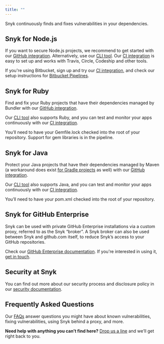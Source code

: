 ```yaml
---
title: ""
---
```


Snyk continuously finds and fixes vulnerabilities in your dependencies.

## Snyk for Node.js

If you want to secure Node.js projects, we recommend to get started with our [GitHub integration](https://snyk.io/docs/github/).
Alternatively, use our [CLI tool](https://snyk.io/docs/using-snyk/). Our [CI integration](https://snyk.io/docs/ci#node-js-ci-integration) is easy to set up and works with Travis, Circle, Codeship and other tools.

If you're using Bitbucket, sign up and try our [CI integration](https://snyk.io/docs/ci/), and check our setup instructions for [Bitbucket Pipelines](https://snyk.io/docs/bitbucket/).

## Snyk for Ruby

Find and fix your Ruby projects that have their dependencies managed by Bundler with our [GitHub integration](https://snyk.io/docs/github/).

Our [CLI tool](https://snyk.io/docs/using-snyk/) also supports Ruby, and you can test and monitor your apps continuously with our [CI integration](https://snyk.io/docs/ci#ruby-or-java-ci-integration).

You’ll need to have your Gemfile.lock checked into the root of your repository. Support for gem libraries is in the pipeline.

## Snyk for Java

Protect your Java projects that have their dependencies managed by Maven (a workaround does exist [for Gradle projects](/docs/snyk-for-java#using-snyk-with-gradle-managed-projects) as well) with our [GitHub integration](https://snyk.io/docs/github/).

Our [CLI tool](https://snyk.io/docs/using-snyk/) also supports Java, and you can test and monitor your apps continuously with our [CI integration](https://snyk.io/docs/ci#ruby-or-java-ci-integration).

You’ll need to have your pom.xml checked into the root of your repository.

## Snyk for GitHub Enterprise

Snyk can be used with private GitHub Enterprise installations via a custom proxy, referred to as the Snyk “broker”. A Snyk broker can also be used between Snyk and github.com itself, to reduce Snyk’s access to your GitHub repositories.

Check our [GitHub Enterprise documentation](https://snyk.io/docs/snyk-broker/). If you're interested in using it, [get in touch](mailto:support@snyk.io).

## Security at Snyk

You can find out more about our security process and disclosure policy in our [security documentation](https://snyk.io/docs/security/).

## Frequently Asked Questions

Our [FAQs](https://snyk.io/docs/faqs/) answer questions you might have about known vulnerabilities, fixing vulnerabilities, using Snyk behind a proxy, and more.

**Need help with anything you can’t find here?** [Drop us a line](mailto:support@snyk.io) and we’ll get right back to you.
